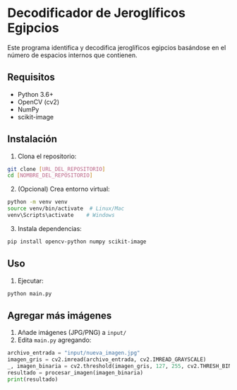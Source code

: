 # Decodificador de Jeroglíficos Egipcios

Este programa identifica y decodifica jeroglíficos egipcios basándose en el número de espacios internos que contienen.

## Requisitos
- Python 3.6+
- OpenCV (cv2)
- NumPy
- scikit-image

## Instalación
1. Clona el repositorio:
```bash
git clone [URL_DEL_REPOSITORIO]
cd [NOMBRE_DEL_REPOSITORIO]
```

2. (Opcional) Crea entorno virtual:
```bash
python -m venv venv
source venv/bin/activate  # Linux/Mac
venv\Scripts\activate    # Windows
```

3. Instala dependencias:
```bash
pip install opencv-python numpy scikit-image
```

## Uso
1. Ejecutar:
```bash
python main.py
```

## Agregar más imágenes
1. Añade imágenes (JPG/PNG) a `input/`
2. Edita `main.py` agregando:
```python
archivo_entrada = "input/nueva_imagen.jpg"
imagen_gris = cv2.imread(archivo_entrada, cv2.IMREAD_GRAYSCALE)
_, imagen_binaria = cv2.threshold(imagen_gris, 127, 255, cv2.THRESH_BINARY_INV)
resultado = procesar_imagen(imagen_binaria)
print(resultado)
```